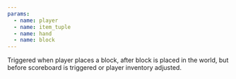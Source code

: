 ```yaml
---
params:
  - name: player
  - name: item_tuple
  - name: hand
  - name: block
---
```


Triggered when player places a block, after block is placed in the world, but before scoreboard is triggered or player inventory
adjusted.
